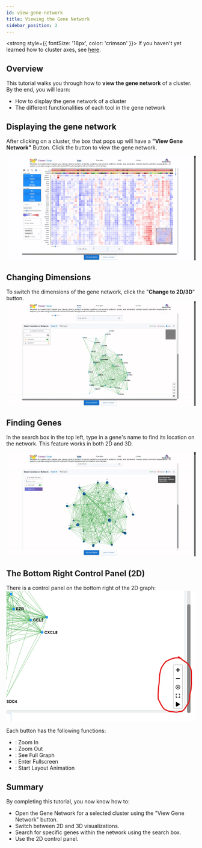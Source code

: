 ```yaml
---
id: view-gene-network
title: Viewing the Gene Network
sidebar_position: 2
---
```


<strong style={{ fontSize: '18px', color: 'crimson' }}>
  If you haven't yet learned how to cluster axes, see [here](/docs/basic-functions/#how-to-cluster-cells).
</strong>
## Overview

This tutorial walks you through how to **view the gene network** of a cluster. By the end, you will learn:

- How to display the gene network of a cluster
- The different functionalities of each tool in the gene network

## Displaying the gene network
After clicking on a cluster, the box that pops up will have a **"View Gene Network"** Button. Click the button to view the gene network.

![view gene network button](/img/view-gene-network-button.gif)

## Changing Dimensions
To switch the dimensions of the gene network, click the "**Change to 2D/3D**" button.
![2d to 3d button](/img/2dto3d.gif)

## Finding Genes
In the search box in the top left, type in a gene's name to find its location on the network. This feature works in both 2D and 3D.

![searchbox-gene-network](/img/searchbox-gene-network.gif)

## The Bottom Right Control Panel (2D)
There is a control panel on the bottom right of the 2D graph:
![right control panel](/img/right-control-panel.png)

Each button has the following functions:

- <i class="fas fa-plus"></i> : Zoom In
- <i class="fas fa-minus"></i> : Zoom Out
- <i class="far fa-dot-circle"></i> : See Full Graph
- <i class="fas fa-expand"></i> : Enter Fullscreen
- <i class="fas fa-play"></i> : Start Layout Animation

## Summary
By completing this tutorial, you now know how to:
- Open the Gene Network for a selected cluster using the "View Gene Network" button.
- Switch between 2D and 3D visualizations.
- Search for specific genes within the network using the search box.
- Use the 2D control panel.
